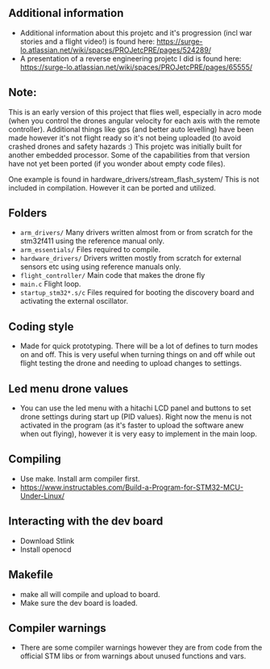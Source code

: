 ## Additional information
- Additional information about this projetc and it's progression (incl war stories and a flight video!)
  is found here: https://surge-lo.atlassian.net/wiki/spaces/PROJetcPRE/pages/524289/
- A presentation of a reverse engineering projetc I did is found here:
  https://surge-lo.atlassian.net/wiki/spaces/PROJetcPRE/pages/65555/

## Note:
This is an early version of this project that flies well, especially in acro mode (when you
control the drones angular velocity for each axis with the remote controller).
Additional things like gps (and better auto levelling) have been made however it's not
flight ready so it's not being uploaded (to avoid crashed drones and safety hazards :)
This projetc was initially built for another embedded processor.
Some of the capabilities from that version have not yet been ported (if you wonder about empty code files).

One example is found in hardware_drivers/stream_flash_system/ This
is not included in compilation. However it can be ported and utilized.

## Folders
- `arm_drivers/` Many drivers written almost from or from scratch for the stm32f411
  using the reference manual only.
- `arm_essentials/` Files required to compile.
- `hardware_drivers/` Drivers written mostly from scratch for external sensors etc
  using using reference manuals only.
- `flight_controller/` Main code that makes the drone fly
- `main.c` Flight loop.
- `startup_stm32*.s/c` Files required for booting the discovery board
  and activating the external oscillator.

## Coding style
- Made for quick prototyping.
  There will be a lot of defines to turn modes on and off. This is very useful when turning
  things on and off while out flight testing the drone and needing to upload changes to settings.

## Led menu drone values
- You can use the led menu with a hitachi LCD panel and buttons to set drone
  settings during start up (PID values). Right now the menu is not activated
  in the program (as it's faster to upload the software anew when out flying),
  however it is very easy to implement in the main loop.

## Compiling
- Use make. Install arm compiler first.
- https://www.instructables.com/Build-a-Program-for-STM32-MCU-Under-Linux/

## Interacting with the dev board
- Download Stlink
- Install openocd

## Makefile
- make all will compile and upload to board.
- Make sure the dev board is loaded.

## Compiler warnings
- There are some compiler warnings however
  they are from code from the official STM libs
  or from warnings about unused functions and vars.
